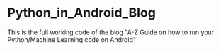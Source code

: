 # Python_in_Android_Blog
This is the full working code of the blog "A-Z Guide on how to run your Python/Machine Learning code on Android"
